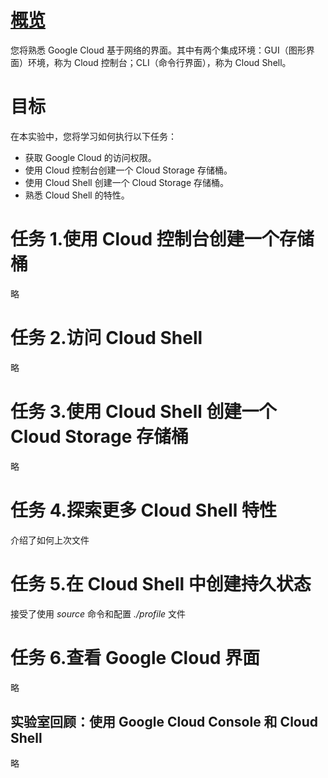 # [概览](https://www.cloudskillsboost.google/course_sessions/4481651/labs/393747)
您将熟悉 Google Cloud 基于网络的界面。其中有两个集成环境：GUI（图形界面）环境，称为 Cloud 控制台；CLI（命令行界面），称为 Cloud Shell。

# 目标
在本实验中，您将学习如何执行以下任务：
* 获取 Google Cloud 的访问权限。
* 使用 Cloud 控制台创建一个 Cloud Storage 存储桶。
* 使用 Cloud Shell 创建一个 Cloud Storage 存储桶。
* 熟悉 Cloud Shell 的特性。

# 任务 1.使用 Cloud 控制台创建一个存储桶
略

# 任务 2.访问 Cloud Shell
略

# 任务 3.使用 Cloud Shell 创建一个 Cloud Storage 存储桶
略

# 任务 4.探索更多 Cloud Shell 特性
介绍了如何上次文件

# 任务 5.在 Cloud Shell 中创建持久状态
接受了使用 *source* 命令和配置 *./profile* 文件

# 任务 6.查看 Google Cloud 界面
略

## 实验室回顾：使用 Google Cloud Console 和 Cloud Shell
略
